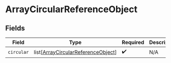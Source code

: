 # ArrayCircularReferenceObject


## Fields

| Field                                                                                     | Type                                                                                      | Required                                                                                  | Description                                                                               |
| ----------------------------------------------------------------------------------------- | ----------------------------------------------------------------------------------------- | ----------------------------------------------------------------------------------------- | ----------------------------------------------------------------------------------------- |
| `circular`                                                                                | list[[ArrayCircularReferenceObject](../../models/shared/arraycircularreferenceobject.md)] | :heavy_check_mark:                                                                        | N/A                                                                                       |